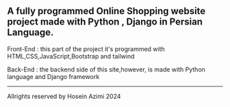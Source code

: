 A fully programmed Online Shopping website project made with Python , Django in Persian Language.
------------------------------------------------------------------------------------------------
Front-End : this part of the project it's programmed with HTML,CSS,JavaScript,Bootstrap and tailwind

Back-End : the backend side of this site,however, is made with Python language and Django framework

-----------------------------------------------------------------------------------------------

Allrights reserved by Hosein Azimi 2024
